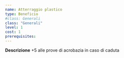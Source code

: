 ```yaml
---
name: Atterraggio plastico
type: Beneficio
#class: Generali
class: "Generali"
level: 1
cost: 1
prerequisites:
---
```


**Descrizione**
+5 alle prove di acrobazia in caso di caduta